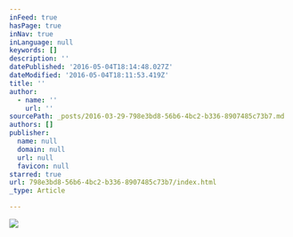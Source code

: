 ```yaml
---
inFeed: true
hasPage: true
inNav: true
inLanguage: null
keywords: []
description: ''
datePublished: '2016-05-04T18:14:48.027Z'
dateModified: '2016-05-04T18:11:53.419Z'
title: ''
author:
  - name: ''
    url: ''
sourcePath: _posts/2016-03-29-798e3bd8-56b6-4bc2-b336-8907485c73b7.md
authors: []
publisher:
  name: null
  domain: null
  url: null
  favicon: null
starred: true
url: 798e3bd8-56b6-4bc2-b336-8907485c73b7/index.html
_type: Article

---
```

![](https://the-grid-user-content.s3-us-west-2.amazonaws.com/8400bc7b-795a-43ed-85fa-46f896a74139.png)